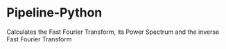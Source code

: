 # Pipeline-Python
Calculates the Fast Fourier Transform, its Power Spectrum and the inverse Fast Fourier Transform
